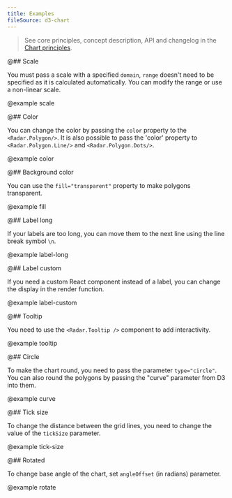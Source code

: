 ```yaml
---
title: Examples
fileSource: d3-chart
---
```


> See core principles, concept description, API and changelog in the [Chart principles](/data-display/d3-chart/).

@## Scale

You must pass a scale with a specified `domain`, `range` doesn't need to be specified as it is calculated automatically.
You can modify the range or use a non-linear scale.

@example scale

@## Color

You can change the color by passing the `color` property to the `<Radar.Polygon/>`.
It is also possible to pass the 'color' property to `<Radar.Polygon.Line/>` and `<Radar.Polygon.Dots/>`.

@example color

@## Background color

You can use the `fill="transparent"` property to make polygons transparent.

@example fill

@## Label long

If your labels are too long, you can move them to the next line using the line break symbol `\n`.

@example label-long

@## Label custom

If you need a custom React component instead of a label, you can change the display in the render function.

@example label-custom

@## Tooltip

You need to use the `<Radar.Tooltip />` component to add interactivity.

@example tooltip

@## Circle

To make the chart round, you need to pass the parameter `type="circle"`.
You can also round the polygons by passing the "curve" parameter from D3 into them.

@example curve

@## Tick size

To change the distance between the grid lines, you need to change the value of the `tickSize` parameter.

@example tick-size

@## Rotated

To change base angle of the chart, set `angleOffset` (in radians) parameter.

@example rotate
